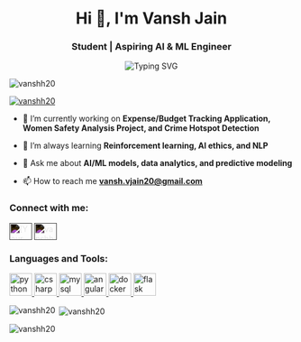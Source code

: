 <h1 align="center">Hi 👋, I'm Vansh Jain</h1>
<h3 align="center">Student | Aspiring AI & ML Engineer</h3>

<p align="center">
  <img src="https://readme-typing-svg.herokuapp.com?duration=3000&color=D0F77F&center=true&vCenter=true&lines=Hey...+I'm+Vansh+Jain;Welcome+to+my+GitHub+Profile!" alt="Typing SVG">
</p>

<p align="left"> <img src="https://komarev.com/ghpvc/?username=vanshh20&label=Profile%20views&color=brightgreen&style=flat" alt="vanshh20" /> </p>

<p align="left"> <a href="https://github.com/ryo-ma/github-profile-trophy"><img src="https://github-profile-trophy.vercel.app/?username=vanshh20" alt="vanshh20" /></a> </p>

- 🔭 I’m currently working on **Expense/Budget Tracking Application, Women Safety Analysis Project, and Crime Hotspot Detection**

- 🌱 I’m always learning **Reinforcement learning, AI ethics, and NLP**

- 💬 Ask me about **AI/ML models, data analytics, and predictive modeling**

- 📫 How to reach me **vansh.vjain20@gmail.com**


<h3 align="left">Connect with me:</h3>
<p align="left">
<a href="https://www.linkedin.com/in/vansh-jain-19bb82207/" target="blank"><img align="center" src="https://cdn.jsdelivr.net/npm/simple-icons@3.1.0/icons/linkedin.svg" alt="[Your LinkedIn]" height="30" width="40" style="filter: invert(1);"/></a>
<a href="https://github.com/vanshh20" target="blank"><img align="center" src="https://cdn.jsdelivr.net/npm/simple-icons@3.1.0/icons/github.svg" alt="vanshh20" height="30" width="40" style="filter: invert(1);"/></a>
</p>

<h3 align="left">Languages and Tools:</h3>
<p align="left"> 
<a href="https://www.python.org" target="_blank"> <img src="https://img.icons8.com/color/48/000000/python.png" alt="python" width="40" height="40"/> </a> 
<a href="https://www.cprogramming.com/" target="_blank"> <img src="https://img.icons8.com/color/48/000000/c-sharp-logo-2.png" alt="csharp" width="40" height="40"/> </a> 
<a href="https://www.mysql.com/" target="_blank"> <img src="https://img.icons8.com/fluency/48/000000/mysql-logo.png" alt="mysql" width="40" height="40"/> </a> 
<a href="https://angular.io" target="_blank"> <img src="https://img.icons8.com/color/48/000000/angularjs.png" alt="angular" width="40" height="40"/> </a> 
<a href="https://www.docker.com/" target="_blank"> <img src="https://img.icons8.com/fluency/48/000000/docker.png" alt="docker" width="40" height="40"/> </a> 
<a href="https://flask.palletsprojects.com/" target="_blank"> <img src="https://img.icons8.com/ios-filled/50/000000/flask.png" alt="flask" width="40" height="40"/> </a> 
</p>

<p><img align="left" src="https://github-readme-stats.vercel.app/api/top-langs?username=vanshh20&show_icons=true&locale=en&layout=compact" alt="vanshh20" /></p>

<p>&nbsp;<img align="center" src="https://github-readme-stats.vercel.app/api?username=vanshh20&show_icons=true&locale=en" alt="vanshh20" /></p>

<p><img align="center" src="https://github-readme-streak-stats.herokuapp.com/?user=vanshh20&" alt="vanshh20" /></p>

